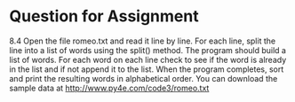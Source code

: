 # Question for Assignment


8.4 Open the file romeo.txt and read it line by line. For each line, split the line into a list of words using the split() method. The program should build a list of words. For each word on each line check to see if the word is already in the list and if not append it to the list. When the program completes, sort and print the resulting words in alphabetical order.
You can download the sample data at http://www.py4e.com/code3/romeo.txt